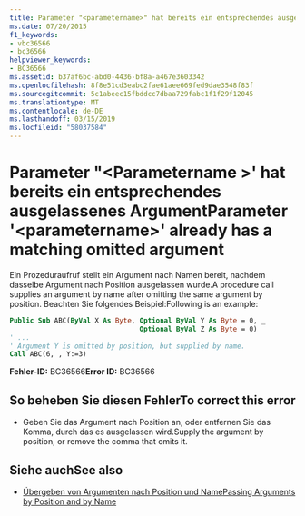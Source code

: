 ```yaml
---
title: Parameter "<parametername>" hat bereits ein entsprechendes ausgelassenes Argument
ms.date: 07/20/2015
f1_keywords:
- vbc36566
- bc36566
helpviewer_keywords:
- BC36566
ms.assetid: b37af6bc-abd0-4436-bf8a-a467e3603342
ms.openlocfilehash: 8f8e51cd3eabc2fae61aee669fed9dae3548f83f
ms.sourcegitcommit: 5c1abeec15fbddcc7dbaa729fabc1f1f29f12045
ms.translationtype: MT
ms.contentlocale: de-DE
ms.lasthandoff: 03/15/2019
ms.locfileid: "58037584"
---
```

# <a name="parameter-parametername-already-has-a-matching-omitted-argument"></a><span data-ttu-id="de64c-102">Parameter "\<Parametername >' hat bereits ein entsprechendes ausgelassenes Argument</span><span class="sxs-lookup"><span data-stu-id="de64c-102">Parameter '\<parametername>' already has a matching omitted argument</span></span>
<span data-ttu-id="de64c-103">Ein Prozeduraufruf stellt ein Argument nach Namen bereit, nachdem dasselbe Argument nach Position ausgelassen wurde.</span><span class="sxs-lookup"><span data-stu-id="de64c-103">A procedure call supplies an argument by name after omitting the same argument by position.</span></span> <span data-ttu-id="de64c-104">Beachten Sie folgendes Beispiel:</span><span class="sxs-lookup"><span data-stu-id="de64c-104">Following is an example:</span></span>  
  
```vb  
Public Sub ABC(ByVal X As Byte, Optional ByVal Y As Byte = 0, _  
                                Optional ByVal Z As Byte = 0)  
' ...  
' Argument Y is omitted by position, but supplied by name.  
Call ABC(6, , Y:=3)     
```  
  
 <span data-ttu-id="de64c-105">**Fehler-ID:** BC36566</span><span class="sxs-lookup"><span data-stu-id="de64c-105">**Error ID:** BC36566</span></span>  
  
## <a name="to-correct-this-error"></a><span data-ttu-id="de64c-106">So beheben Sie diesen Fehler</span><span class="sxs-lookup"><span data-stu-id="de64c-106">To correct this error</span></span>  
  
-   <span data-ttu-id="de64c-107">Geben Sie das Argument nach Position an, oder entfernen Sie das Komma, durch das es ausgelassen wird.</span><span class="sxs-lookup"><span data-stu-id="de64c-107">Supply the argument by position, or remove the comma that omits it.</span></span>  
  
## <a name="see-also"></a><span data-ttu-id="de64c-108">Siehe auch</span><span class="sxs-lookup"><span data-stu-id="de64c-108">See also</span></span>

- [<span data-ttu-id="de64c-109">Übergeben von Argumenten nach Position und Name</span><span class="sxs-lookup"><span data-stu-id="de64c-109">Passing Arguments by Position and by Name</span></span>](../../visual-basic/programming-guide/language-features/procedures/passing-arguments-by-position-and-by-name.md)
